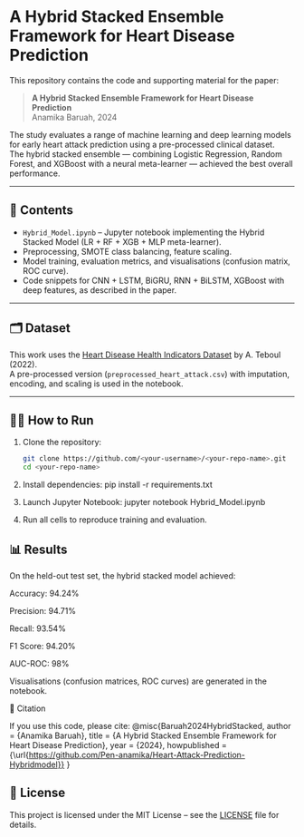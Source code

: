 # A Hybrid Stacked Ensemble Framework for Heart Disease Prediction

This repository contains the code and supporting material for the paper:

> **A Hybrid Stacked Ensemble Framework for Heart Disease Prediction**  
> Anamika Baruah, 2024  

The study evaluates a range of machine learning and deep learning models for early heart attack prediction using a pre-processed clinical dataset.  
The hybrid stacked ensemble — combining Logistic Regression, Random Forest, and XGBoost with a neural meta-learner — achieved the best overall performance.

---

## 📌 Contents

- `Hybrid_Model.ipynb` – Jupyter notebook implementing the Hybrid Stacked Model (LR + RF + XGB + MLP meta-learner).
- Preprocessing, SMOTE class balancing, feature scaling.
- Model training, evaluation metrics, and visualisations (confusion matrix, ROC curve).
- Code snippets for CNN + LSTM, BiGRU, RNN + BiLSTM, XGBoost with deep features, as described in the paper.

---

## 🗂 Dataset

This work uses the [Heart Disease Health Indicators Dataset](https://www.kaggle.com/datasets/alexteboul/heart-disease-health-indicators-dataset) by A. Teboul (2022).  
A pre-processed version (`preprocessed_heart_attack.csv`) with imputation, encoding, and scaling is used in the notebook.

---

## 🧑‍💻 How to Run

1. Clone the repository:
   ```bash
   git clone https://github.com/<your-username>/<your-repo-name>.git
   cd <your-repo-name>

2. Install dependencies:
   pip install -r requirements.txt

3. Launch Jupyter Notebook:
   jupyter notebook Hybrid_Model.ipynb

4. Run all cells to reproduce training and evaluation.

## 📊 Results

On the held-out test set, the hybrid stacked model achieved:

Accuracy: 94.24%

Precision: 94.71%

Recall: 93.54%

F1 Score: 94.20%

AUC-ROC: 98%

Visualisations (confusion matrices, ROC curves) are generated in the notebook.

📝 Citation

If you use this code, please cite:
@misc{Baruah2024HybridStacked,
  author       = {Anamika Baruah},
  title        = {A Hybrid Stacked Ensemble Framework for Heart Disease Prediction},
  year         = {2024},
  howpublished = {\url{https://github.com/Pen-anamika/Heart-Attack-Prediction-Hybridmodel}}
}

## 📄 License
This project is licensed under the MIT License – see the [LICENSE](LICENSE) file for details.
